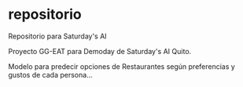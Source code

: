 # repositorio
Repositorio para Saturday's AI

Proyecto GG-EAT para Demoday de Saturday's AI Quito.

Modelo para predecir opciones de Restaurantes según preferencias y gustos de cada persona...
